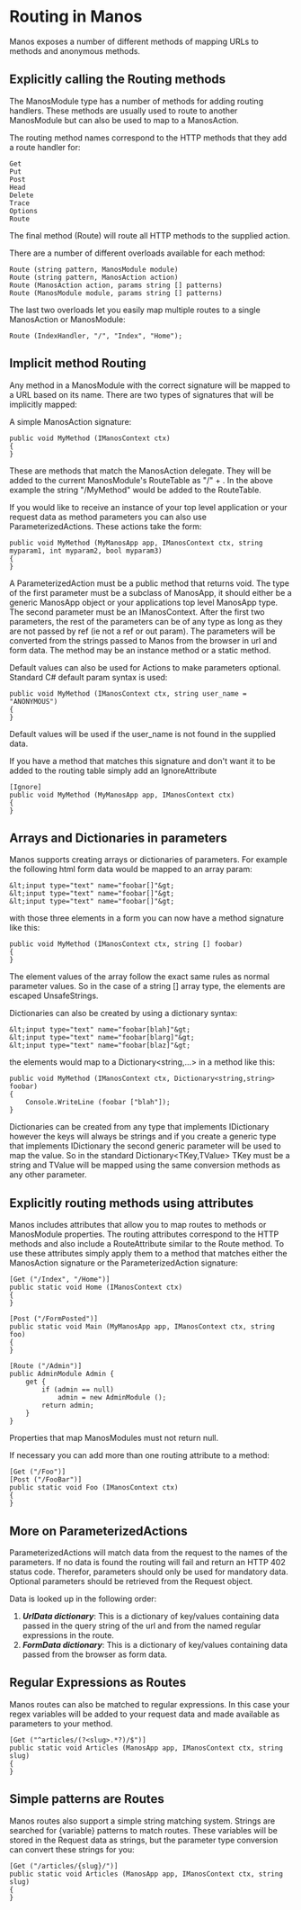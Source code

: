 Routing in Manos
================

Manos exposes a number of different methods of mapping URLs to methods and anonymous methods.

Explicitly calling the Routing methods
--------------------------------------

The ManosModule type has a number of methods for adding routing handlers. These methods are usually used to route to another ManosModule
but can also be used to map to a ManosAction.

The routing method names correspond to the HTTP methods that they add a route handler for:

    Get
    Put
    Post
    Head
    Delete
    Trace
    Options
    Route

The final method (Route) will route all HTTP methods to the supplied action.

There are a number of different overloads available for each method:

    Route (string pattern, ManosModule module)
    Route (string pattern, ManosAction action)
    Route (ManosAction action, params string [] patterns)
    Route (ManosModule module, params string [] patterns)

The last two overloads let you easily map multiple routes to a single ManosAction or ManosModule:

    Route (IndexHandler, "/", "Index", "Home");



Implicit method Routing
-----------------------

Any method in a ManosModule with the correct signature will be mapped to a URL based on its name. There are two types of signatures that will be implicitly mapped:

A simple ManosAction signature:

    public void MyMethod (IManosContext ctx)
    {
    }

These are methods that match the ManosAction delegate. They will be added to the current ManosModule's RouteTable as "/" + <Method Name>. In the above example
the string "/MyMethod" would be added to the RouteTable.

If you would like to receive an instance of your top level application or your request data as method parameters you can also use ParameterizedActions. These actions take
the form:

    public void MyMethod (MyManosApp app, IManosContext ctx, string myparam1, int myparam2, bool myparam3)
    {
    }

A ParameterizedAction must be a public method that returns void. The type of the first parameter must be a subclass of ManosApp,
it should either be a generic ManosApp object or your applications top level ManosApp type. The second parameter must be an IManosContext. After
the first two parameters, the rest of the parameters can be of any type as long as they are not passed by ref (ie not a ref or out param). The
parameters will be converted from the strings passed to Manos from the browser in url and form data. The method may be an instance method or a static method.

Default values can also be used for Actions to make parameters optional.  Standard C# default param syntax is used:

    public void MyMethod (IManosContext ctx, string user_name = "ANONYMOUS")
    {
    }

Default values will be used if the user_name is not found in the supplied data.

If you have a method that matches this signature and don't want it to be added to the routing table simply add an IgnoreAttribute

    [Ignore]
    public void MyMethod (MyManosApp app, IManosContext ctx)
    {
    }


Arrays and Dictionaries in parameters
--------------------------------------

Manos supports creating arrays or dictionaries of parameters.  For example the following html form data would be mapped to an array param:

    &lt;input type="text" name="foobar[]"&gt;
    &lt;input type="text" name="foobar[]"&gt;
    &lt;input type="text" name="foobar[]"&gt;

with those three elements in a form you can now have a method signature like this:

    public void MyMethod (IManosContext ctx, string [] foobar)
    {
    }

The element values of the array follow the exact same rules as normal parameter values.  So in the case of a string [] array type, the elements are escaped UnsafeStrings.

Dictionaries can also be created by using a dictionary syntax:

    &lt;input type="text" name="foobar[blah]"&gt;
    &lt;input type="text" name="foobar[blarg]"&gt;
    &lt;input type="text" name="foobar[blaz]"&gt;

the elements would map to a Dictionary<string,...> in a method like this:

    public void MyMethod (IManosContext ctx, Dictionary<string,string> foobar)
    { 
        Console.WriteLine (foobar ["blah"]);
    }

Dictionaries can be created from any type that implements IDictionary however the keys will always be strings and if you create a generic type that implements IDictionary the second generic parameter will be used to map the value.  So in the standard Dictionary<TKey,TValue> TKey must be a string and TValue will be mapped using the same conversion methods as any other parameter.


Explicitly routing methods using attributes
-------------------------------------------

Manos includes attributes that allow you to map routes to methods or ManosModule properties. The routing attributes correspond to the HTTP methods and also
include a RouteAttribute similar to the Route method. To use these attributes simply apply them to a method that matches either the ManosAction signature
or the ParameterizedAction signature:

    [Get ("/Index", "/Home")]
    public static void Home (IManosContext ctx)
    {
    }

    [Post ("/FormPosted")]
    public static void Main (MyManosApp app, IManosContext ctx, string foo)
    {
    }

    [Route ("/Admin")]
    public AdminModule Admin {
        get {
            if (admin == null)
                admin = new AdminModule ();
            return admin;
        }
    }

Properties that map ManosModules must not return null.

If necessary you can add more than one routing attribute to a method:

    [Get ("/Foo")]
    [Post ("/FooBar")]
    public static void Foo (IManosContext ctx)
    {
    }


More on ParameterizedActions
----------------------------

ParameterizedActions will match data from the request to the names of the parameters. If no data is found the routing will fail and return an HTTP 402 status code. Therefor, parameters should only be used for mandatory data. Optional parameters should be retrieved from the Request object.

Data is looked up in the following order:

1. ***UrlData dictionary***: This is a dictionary of key/values containing data passed in the query string of the url and from the named regular expressions in the route.
2. ***FormData dictionary***: This is a dictionary of key/values containing data passed from the browser as form data.


Regular Expressions as Routes
-----------------------------

Manos routes can also be matched to regular expressions. In this case your regex variables will be added to your request data and made available as parameters to your method.

    [Get ("^articles/(?<slug>.*?)/$")]
    public static void Articles (ManosApp app, IManosContext ctx, string slug)
    {
    }
 

Simple patterns are Routes
--------------------------

Manos routes also support a simple string matching system. Strings are searched for {variable} patterns to match routes. These variables will be stored in the Request
data as strings, but the parameter type conversion can convert these strings for you:

    [Get ("/articles/{slug}/")]
    public static void Articles (ManosApp app, IManosContext ctx, string slug)
    {
    }




